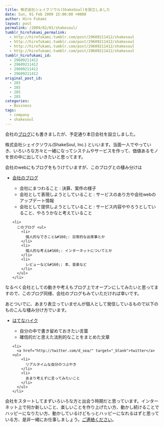 ```yaml
---
title: 株式会社シェイクソウル(ShakeSoul)を設立しました
date: Sun, 01 Feb 2009 15:00:00 +0000
author: Hiro Fukami
layout: post
permalink: /2009/02/01/shakesoul/
tumblr_hirofukami_permalink:
  - http://hirofukami.tumblr.com/post/29609211412/shakesoul
  - http://hirofukami.tumblr.com/post/29609211412/shakesoul
  - http://hirofukami.tumblr.com/post/29609211412/shakesoul
  - http://hirofukami.tumblr.com/post/29609211412/shakesoul
tumblr_hirofukami_id:
  - 29609211412
  - 29609211412
  - 29609211412
  - 29609211412
original_post_id:
  - 285
  - 285
  - 285
  - 285
categories:
  - Business
tags:
  - company
  - shakesoul
---
```

<div class="section">
  <p>
    会社の<a href="http://www.shakesoul.net/?cat=3" target="_blank">ブログ</a>にも書きましたが、予定通り本日会社を設立しました。
  </p>
  
  <p>
    株式会社シェイクソウル(ShakeSoul, Inc.) といいます。当面一人でやっていき、いろいろな方々と一緒になってシステムやサービスを作って、価値あるモノを世の中に出していきたいと思ってます。
  </p>
  
  <p>
    会社のwebにもブログをもうけていますが、このブログとの棲み分けは
  </p>
  
  <ul>
    <li>
      <a href="http://www.shakesoul.net/?cat=3" target="_blank">会社のブログ</a></p> <ul>
        <li>
          会社にまつわること&#160;: 決算、案件の様子
        </li>
        <li>
          会社として表現しようとしていること&#160;: サービスのあり方や会社webのアップデート情報
        </li>
        <li>
          会社として提供しようとしていること&#160;: サービス内容ややろうとしていること、やろうかなと考えていること
        </li>
      </ul>
    </li>
    
    <li>
      このブログ <ul>
        <li>
          個人的なできこと&#160;: 日常的な出来事とか
        </li>
        <li>
          個人的な考え&#160;: インターネットについてとか
        </li>
        <li>
          レビューなど&#160;: 本、音楽など
        </li>
      </ul>
    </li>
  </ul>
  
  <p>
    なるべく会社としての動きや考えもブログ上でオープンにしてみたいと思ってますので、このブログ同様、会社のブログもみていただければ幸いです。
  </p>
  
  <p>
    あとついでに、あまり表立っていませんが個人として発信しているもので以下のものこんな棲み分け方でいます。
  </p>
  
  <ul>
    <li>
      <a href="http://h.hatena.ne.jp/d_sea/" target="_blank">はてなハイク</a></p> <ul>
        <li>
          自分の中で書き留めておきたい言葉
        </li>
        <li>
          確信的だと思えた法則的なことをまとめた文章
        </li>
      </ul>
    </li>
    
    <li>
      <a href="http://twitter.com/d_sea/" target="_blank">twitter</a> <ul>
        <li>
          リアルタイムな自分のつぶやき
        </li>
        <li>
          あまり考えずに言ってみたいこと
        </li>
      </ul>
    </li>
  </ul>
  
  <p>
    会社をスタートしてまずいろいろな方と出会う時期だと思っています。インターネット上で何か新しいこと、楽しいことを作り上げたい方、動かし続けることでハッピーになりたい方、動かしているけどもっとハッピーになれるはずと思っている方、是非一緒にお仕事しましょう。<a href="http://www.shakesoul.net/?page_id=28" target="_blank">ご連絡ください</a>。
  </p>
</div>